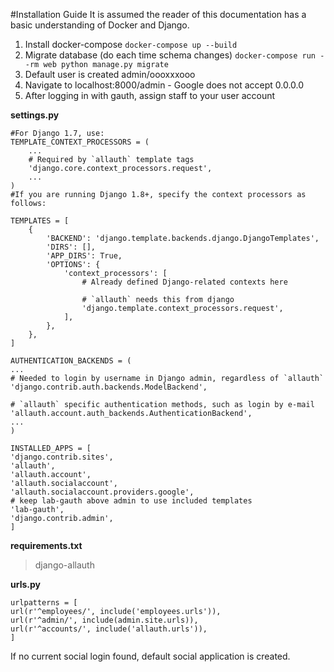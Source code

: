 #Installation Guide
It is assumed the reader of this documentation has a basic understanding of Docker and Django.

 1. Install docker-compose
	`docker-compose up --build`
 2. Migrate database (do each time schema changes)
	 `docker-compose run --rm web python manage.py migrate`
 3. Default user is created admin/oooxxxooo
 4. Navigate to localhost:8000/admin - Google does not accept 0.0.0.0
 5. After logging in with gauth, assign staff to your user account

**settings.py**

    #For Django 1.7, use:
    TEMPLATE_CONTEXT_PROCESSORS = (
        ...
        # Required by `allauth` template tags
        'django.core.context_processors.request',
        ...
    )
    #If you are running Django 1.8+, specify the context processors as follows:

    TEMPLATES = [
        {
            'BACKEND': 'django.template.backends.django.DjangoTemplates',
            'DIRS': [],
            'APP_DIRS': True,
            'OPTIONS': {
                'context_processors': [
                    # Already defined Django-related contexts here

                    # `allauth` needs this from django
                    'django.template.context_processors.request',
                ],
            },
        },
    ]

	AUTHENTICATION_BACKENDS = (
    ...
    # Needed to login by username in Django admin, regardless of `allauth`
    'django.contrib.auth.backends.ModelBackend',

    # `allauth` specific authentication methods, such as login by e-mail
    'allauth.account.auth_backends.AuthenticationBackend',
    ...
	)

	INSTALLED_APPS = [
	'django.contrib.sites',
	'allauth',
    'allauth.account',
    'allauth.socialaccount',
    'allauth.socialaccount.providers.google',
    # keep lab-gauth above admin to use included templates
    'lab-gauth',
    'django.contrib.admin',
	]

**requirements.txt**
> django-allauth

**urls.py**

	urlpatterns = [
    url(r'^employees/', include('employees.urls')),
    url(r'^admin/', include(admin.site.urls)),
    url(r'^accounts/', include('allauth.urls')),
	]

If no current social login found, default social application is created.

